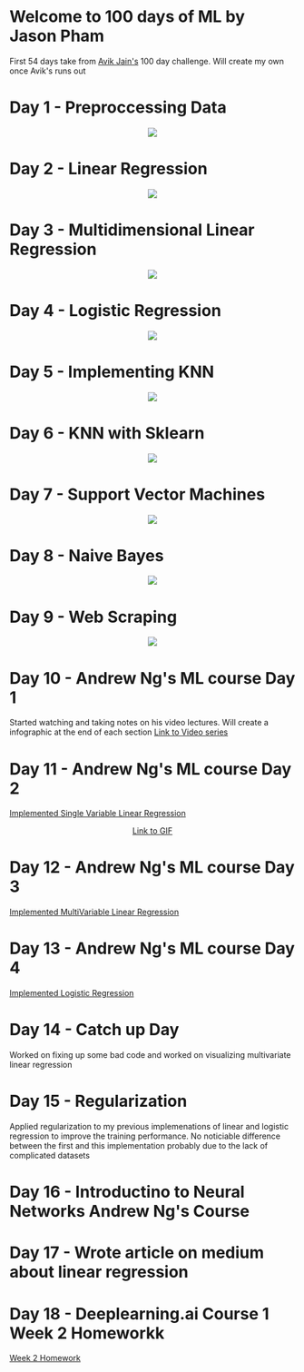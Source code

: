 # Welcome to 100 days of ML by Jason Pham

First 54 days take from [Avik Jain's](https://github.com/Avik-Jain/100-Days-Of-ML-Code) 100 day challenge. Will create my own once Avik's runs out


# Day 1 - Preproccessing Data

<p align="center">
  <img src="images/day1.png"/>
</p>

# Day 2 - Linear Regression

<p align="center">
  <img src="images/day2.png"/>
</p>

# Day 3 - Multidimensional Linear Regression

<p align="center">
  <img src="images/day3.png"/>
</p>

# Day 4 - Logistic Regression

<p align="center">
  <img src="images/day4.png"/>
</p>

# Day 5 - Implementing KNN

<p align="center">
  <img src="images/day5.png"/>
</p>

# Day 6 - KNN with Sklearn

<p align="center">
  <img src="images/day6.png"/>
</p>

# Day 7 - Support Vector Machines

<p align="center">
  <img src="images/day7.png"/>
</p>

# Day 8 - Naive Bayes

<p align="center">
  <img src="images/day8.png"/>
</p>

# Day 9 - Web Scraping

<p align="center">
  <img src="images/day9.png"/>
</p>

# Day 10 - Andrew Ng's ML course Day 1

Started watching and taking notes on his video lectures. Will create a infographic at the end of each section
[Link to Video series](https://www.youtube.com/watch?v=kHwlB_j7Hkc&list=PLLssT5z_DsK-h9vYZkQkYNWcItqhlRJLN&index=4)

# Day 11 - Andrew Ng's ML course Day 2

[Implemented Single Variable Linear Regression](/Day%2011/day-11.ipynb)

<p align="center">
    <a href="Day 11/animation.gif"> Link to GIF </a>
</p>

# Day 12 - Andrew Ng's ML course Day 3

[Implemented MultiVariable Linear Regression](/Day%2012/day-12.ipynb)

# Day 13 - Andrew Ng's ML course Day 4

[Implemented Logistic Regression](/Day%2013/day-13.ipynb)

# Day 14 - Catch up Day

Worked on fixing up some bad code and worked on visualizing multivariate linear regression

# Day 15 - Regularization

Applied regularization to my previous implemenations of linear and logistic regression to improve the training performance. No noticiable difference between the first and this implementation probably due to the lack of complicated datasets

# Day 16 - Introductino to Neural Networks Andrew Ng's Course

# Day 17 - Wrote article on medium about linear regression

# Day 18 - Deeplearning.ai Course 1 Week 2 Homeworkk

[Week 2 Homework](/Day%2018/day-18.ipynb)